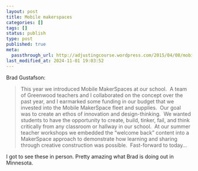 ```yaml
---
layout: post
title: Mobile makerspaces
categories: []
tags: []
status: publish
type: post
published: true
meta:
  passthrough_url: http://adjustingcourse.wordpress.com/2015/04/08/mobile-makerspaces/
last_modified_at: 2024-11-01 19:03:52
---
```


Brad Gustafson:


>This year we introduced Mobile MakerSpaces at our school.  A team of Greenwood teachers and I collaborated on the concept over the past year, and I earmarked some funding in our budget that we invested into the Mobile MakerSpace fleet and supplies.  Our goal was to create an ethos of innovation and design-thinking.  We wanted students to have the opportunity to create, build, tinker, fail, and think critically from any classroom or hallway in our school.  At our summer teacher workshops we embedded the “welcome back” content into a MakerSpace approach to demonstrate how learning and sharing through creative construction was possible.  Fast-forward to today…



I got to see these in person. Pretty amazing what Brad is doing out in Minnesota.
